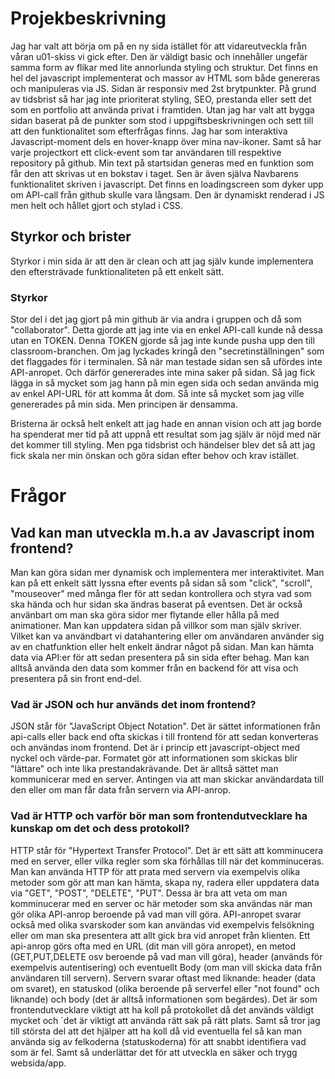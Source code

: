 # Projekbeskrivning

Jag har valt att börja om på en ny sida istället för att vidareutveckla från våran u01-skiss vi gick efter. Den är väldigt basic och innehåller ungefär samma form av flikar med lite annorlunda styling och struktur. Det finns en hel del javascript implementerat och massor av HTML som både genereras och manipuleras via JS. Sidan är responsiv med 2st brytpunkter. På grund av tidsbrist så har jag inte prioriterat styling, SEO, prestanda eller sett det som en portfolio att använda privat i framtiden. Utan jag har valt att bygga sidan baserat på de punkter som stod i uppgiftsbeskrivningen och sett till att den funktionalitet som efterfrågas finns. Jag har som interaktiva Javascript-moment dels en hover-knapp över mina nav-ikoner. Samt så har varje projectkort ett click-event som tar användaren till respektive repository på github. Min text på startsidan generas med en funktion som får den att skrivas ut en bokstav i taget. Sen är även själva Navbarens funktionalitet skriven i javascript. Det finns en loadingscreen som dyker upp om API-call från github skulle vara långsam. Den är dynamiskt renderad i JS men helt och hållet gjort och stylad i CSS.

## Styrkor och brister

Styrkor i min sida är att den är clean och att jag själv kunde implementera den eftersträvade funktionaliteten på ett enkelt sätt.

### Styrkor

Stor del i det jag gjort på min github är via andra i gruppen och då som "collaborator". Detta gjorde att jag inte via en enkel API-call kunde nå dessa utan en TOKEN. Denna TOKEN gjorde så jag inte kunde pusha upp den till classroom-branchen. Om jag lyckades kringå den "secretinställningen" som det flaggades för i terminalen. Så när man testade sidan sen så ufördes inte API-anropet. Och därför genererades inte mina saker på sidan. Så jag fick lägga in så mycket som jag hann på min egen sida och sedan använda mig av enkel API-URL för att komma åt dom. Så inte så mycket som jag ville genererades på min sida. Men principen är densamma.

Bristerna är också helt enkelt att jag hade en annan vision och att jag borde ha spenderat mer tid på att uppnå ett resultat som jag själv är nöjd med när det kommer till styling. Men pga tidsbrist och händelser blev det så att jag fick skala ner min önskan och göra sidan efter behov och krav istället.

# Frågor

## Vad kan man utveckla m.h.a av Javascript inom frontend?

Man kan göra sidan mer dynamisk och implementera mer interaktivitet. Man kan på ett enkelt sätt lyssna efter events på sidan så som "click", "scroll", "mouseover" med många fler för att sedan kontrollera och styra vad som ska hända och hur sidan ska ändras baserat på eventsen. Det är också använbart om man ska göra sidor mer flytande eller hålla på med animationer. Man kan uppdatera sidan på villkor som man själv skriver. Vilket kan va användbart vi datahantering eller om användaren använder sig av en chatfunktion eller helt enkelt ändrar något på sidan. Man kan hämta data via API:er för att sedan presentera på sin sida efter behag. Man kan alltså använda den data som kommer från en backend för att visa och presentera på sin front end-del.

### Vad är JSON och hur används det inom frontend?

JSON står för "JavaScript Object Notation". Det är sättet informationen från api-calls eller back end ofta skickas i till frontend för att sedan konverteras och användas inom frontend. Det är i princip ett javascript-object med nyckel och värde-par. Formatet gör att informationen som skickas blir "lättare" och inte lika prestandakrävande. Det är alltså sättet man kommunicerar med en server. Antingen via att man skickar användardata till den eller om man får data från servern via API-anrop.

### Vad är HTTP och varför bör man som frontendutvecklare ha kunskap om det och dess protokoll?

HTTP står för "Hypertext Transfer Protocol". Det är ett sätt att komminucera med en server, eller vilka regler som ska förhållas till när det komminuceras. Man kan använda HTTP för att prata med servern via exempelvis olika metoder som gör att man kan hämta, skapa ny, radera eller uppdatera data via "GET", "POST", "DELETE", "PUT". Dessa är bra att veta om man komminucerar med en server oc här metoder som ska användas när man gör olika API-anrop beroende på vad man vill göra. API-anropet svarar också med olika svarskoder som kan användas vid exempelvis felsökning eller om man ska presentera att allt gick bra vid anropet från klienten. Ett api-anrop görs ofta med en URL (dit man vill göra anropet), en metod (GET,PUT,DELETE osv beroende på vad man vill göra), header (används för exempelvis autentisering) och eventuellt Body (om man vill skicka data från användaren till servern). Servern svarar oftast med liknande: header (data om svaret), en statuskod (olika beroende på serverfel eller "not found" och liknande) och body (det är alltså informationen som begärdes). Det är som frontendutvecklare viktigt att ha koll på protokollet då det används väldigt mycket och ´det är viktigt att använda rätt sak på rätt plats. Samt så tror jag till största del att det hjälper att ha koll då vid eventuella fel så kan man använda sig av felkoderna (statuskoderna) för att snabbt identifiera vad som är fel. Samt så underlättar det för att utveckla en säker och trygg websida/app.
